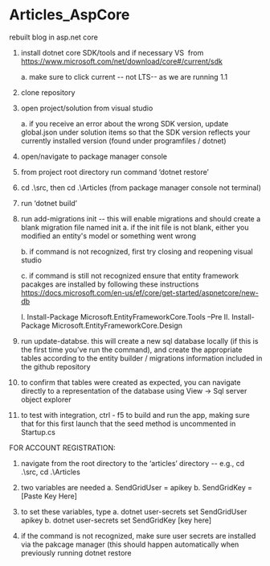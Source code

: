 # Articles_AspCore
rebuilt blog in asp.net core

1. install dotnet core SDK/tools and if necessary VS  from https://www.microsoft.com/net/download/core#/current/sdk     
 	
	a. make sure to click current -- not LTS-- as we are running 1.1
2. clone repository 
3. open project/solution from visual studio 

  	a. if you receive an error about the wrong SDK version, update global.json under solution items so that the SDK version reflects your currently installed version (found under programfiles / dotnet)
4. open/navigate to package manager console
5. from project root directory run command ‘dotnet restore’
6. cd .\src, then cd .\Articles (from package manager console not terminal)
7. run ‘dotnet build’
8. run add-migrations init -- this will enable migrations and should create a blank migration file named init
 	 a. if the init file is not blank, either you modified an entity's model or something went wrong
	 
 	 b. if command is not recognized, first try closing and reopening visual studio
	 
 	 c. if command is still not recognized ensure that entity framework pacakges are installed by following these instructions https://docs.microsoft.com/en-us/ef/core/get-started/aspnetcore/new-db
	 
    I. Install-Package Microsoft.EntityFrameworkCore.Tools –Pre
    II. Install-Package Microsoft.EntityFrameworkCore.Design
9. run update-databse. this will create a new sql database locally (if this is the first time you’ve run the command), and create the appropriate tables according to the entity builder / migrations information included in the github repository
10. to confirm that tables were created as expected, you can navigate directly to a representation of the database using View -> Sql server object explorer
11. to test with integration, ctrl - f5 to build and run the app, making sure that for this first launch that the seed method is uncommented in Startup.cs


FOR ACCOUNT REGISTRATION:

1. navigate from the root directory to the ‘articles’ directory -- e.g., cd .\src, cd .\Articles 

2. two variables are needed 
  a. SendGridUser = apikey
  b. SendGridKey = [Paste Key Here]

3. to set these variables, type 
    a. dotnet user-secrets set SendGridUser apikey
    b. dotnet user-secrets set SendGridKey [key here]
    
4. if the command is not recognized, make sure user secrets are installed via the pakcage manager (this should happen automatically when previously running dotnet restore
